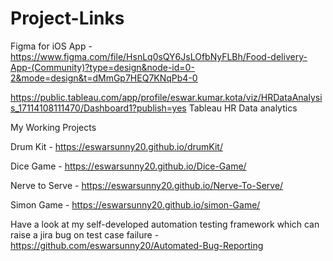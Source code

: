 # Project-Links

Figma for iOS App - https://www.figma.com/file/HsnLq0sQY6JsLOfbNyFLBh/Food-delivery-App-(Community)?type=design&node-id=0-2&mode=design&t=dMmGp7HEQ7KNqPb4-0


https://public.tableau.com/app/profile/eswar.kumar.kota/viz/HRDataAnalysis_17114108111470/Dashboard1?publish=yes
Tableau HR Data analytics




My Working Projects

Drum Kit - https://eswarsunny20.github.io/drumKit/

Dice Game - https://eswarsunny20.github.io/Dice-Game/

Nerve to Serve - https://eswarsunny20.github.io/Nerve-To-Serve/

Simon Game - https://eswarsunny20.github.io/simon-Game/

Have a look at my self-developed automation testing framework which can raise a jira bug on test case failure - https://github.com/eswarsunny20/Automated-Bug-Reporting
